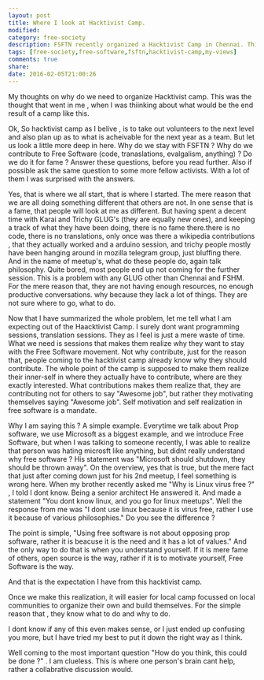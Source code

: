 ```yaml
---
layout: post
title: Where I look at Hacktivist Camp.
modified:
category: free-society
description: FSFTN recently organized a Hacktivist Camp in Chennai. This article summarizes my view of what out put I look out of this hacktivist camp
tags: [free-society,free-software,fsftn,hacktivist-camp,my-views]
comments: true
share:
date: 2016-02-05T21:00:26
---
```

My thoughts on why do we need to organize Hacktivist camp. This was the thought that went in me , when I was thiinking about what would be the end result of a camp like this.


Ok, So hacktivist camp as I belive , is to take out volunteers to the next level and also plan up as to what is acheivable for the next year as a team. 
But let us look a little more deep in here. Why do we stay with FSFTN ? Why do we contribute to Free Software (code, tranaslations, evalgalism, anything) ? Do we do it for fame ? 
Answer these questions, before you read further. Also if possible ask the same question to some more fellow activists. With a lot of them I was surprised with the answers.

Yes, that is where we all start, that is where I started. The mere reason that we are all doing something different that others are not. In one sense that is a fame, that people will look at me as different. But having spent a decent time with Karai and Trichy GLUG's (they are equally new ones), and keeping a track of what they have been doing, there is no fame there.there is no code, there is no translations, only once was there a wikipedia contributions , that they actually worked and a arduino session, and trichy people mostly have been hanging around in mozilla telegram group, just bluffing there. And in the name of meetup's, what do these people do, again talk philosophy. Quite bored, most people end up not coming for the further session. This is a problem with any GLUG other than Chennai and FSHM. For the mere reason that, they are not having enough resources, no enough productive conversations. why because they lack a lot of things. They are not sure where to go, what to do.

Now that I have summarized the whole problem, let me tell what I am expecting out of the Haacktivist Camp. I surely dont want programming sessions, translation sessions. They as I feel is just a mere waste of time. What we need is sessions that makes them realize why they want to stay with the Free Software movement. Not why contribute, just for the reason that, people coming to the hacktivist camp already know why they should contribute. The whole point of the camp is supposed to make them realize their inner-self in where they actually have to contribute, where are they exactly interested. What contributions makes them realize that, they are contributing not for others to say "Awesome job", but rather they motivating themselves saying "Awesome job". Self motivation and self realization in free software is a mandate. 

Why I am saying this ? A simple example. Everytime we talk about Prop software, we use Microsoft as a biggest example, and we introduce Free Software, but when I was talking to someone recently, I was able to realize that person was hating microsft like anything, but didnt really understand why free software ? His statement was "Microsoft should shutdown, they should be thrown away". On the overview, yes that is true, but the mere fact that just after coming down just for his 2nd meetup, I feel something is wrong here. When my brother recently asked me "Why is Linux virus free ?" , I told I dont know. Being a senior architect He answered it. And made a statement "You dont know linux, and you go for linux meetups". Well the response from me was "I dont use linux because it is virus free, rather I use it because of various philosophies."  Do you see the difference ? 

The point is simple, "Using free software is not about opposing prop software, rather it is beacuse it is the need and it has a lot of values." And the only way to do that is when you understand yourself. If it is mere fame of others, open source is the way, rather if it is to motivate yourself, Free Software is the way.

And that is the expectation I have from this hacktivist camp. 

Once we make this realization, it will easier for local camp focussed on local communities to organize their own and build themselves. For the simple reason that , they know what to do and why to do.

I dont know if any of this even makes sense, or I just ended up confusing you more, but I have tried my best to put it down the right way as I think.

Well coming to the most important question "How do you think, this could be done ?" . I am clueless. This is where one person's brain cant help, rather a collabrative discussion would. 
